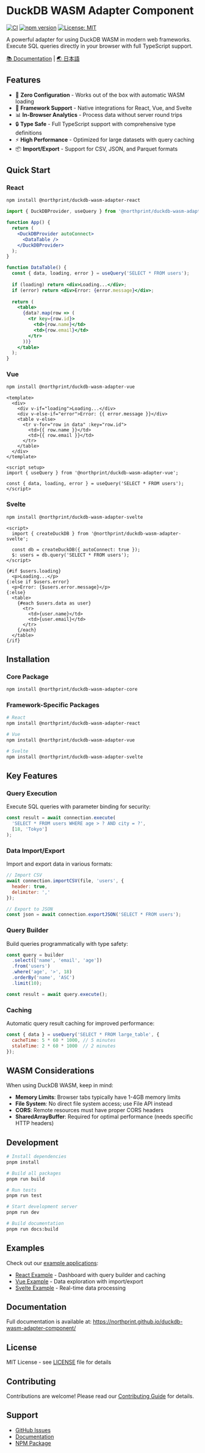 # DuckDB WASM Adapter Component

[![CI](https://github.com/northprint/duckdb-wasm-adapter-component/actions/workflows/ci.yml/badge.svg)](https://github.com/northprint/duckdb-wasm-adapter-component/actions/workflows/ci.yml)
[![npm version](https://badge.fury.io/js/@northprint%2Fduckdb-wasm-adapter-core.svg)](https://www.npmjs.com/package/@northprint/duckdb-wasm-adapter-core)
[![License: MIT](https://img.shields.io/badge/License-MIT-yellow.svg)](https://opensource.org/licenses/MIT)

A powerful adapter for using DuckDB WASM in modern web frameworks. Execute SQL queries directly in your browser with full TypeScript support.

[📚 Documentation](https://northprint.github.io/duckdb-wasm-adapter-component/) | [🌏 日本語](./README.ja.md)

## Features

- 🚀 **Zero Configuration** - Works out of the box with automatic WASM loading
- 🔧 **Framework Support** - Native integrations for React, Vue, and Svelte
- 📊 **In-Browser Analytics** - Process data without server round trips
- 🔒 **Type Safe** - Full TypeScript support with comprehensive type definitions
- ⚡ **High Performance** - Optimized for large datasets with query caching
- 📦 **Import/Export** - Support for CSV, JSON, and Parquet formats

## Quick Start

### React

```bash
npm install @northprint/duckdb-wasm-adapter-react
```

```jsx
import { DuckDBProvider, useQuery } from '@northprint/duckdb-wasm-adapter-react';

function App() {
  return (
    <DuckDBProvider autoConnect>
      <DataTable />
    </DuckDBProvider>
  );
}

function DataTable() {
  const { data, loading, error } = useQuery('SELECT * FROM users');
  
  if (loading) return <div>Loading...</div>;
  if (error) return <div>Error: {error.message}</div>;
  
  return (
    <table>
      {data?.map(row => (
        <tr key={row.id}>
          <td>{row.name}</td>
          <td>{row.email}</td>
        </tr>
      ))}
    </table>
  );
}
```

### Vue

```bash
npm install @northprint/duckdb-wasm-adapter-vue
```

```vue
<template>
  <div>
    <div v-if="loading">Loading...</div>
    <div v-else-if="error">Error: {{ error.message }}</div>
    <table v-else>
      <tr v-for="row in data" :key="row.id">
        <td>{{ row.name }}</td>
        <td>{{ row.email }}</td>
      </tr>
    </table>
  </div>
</template>

<script setup>
import { useQuery } from '@northprint/duckdb-wasm-adapter-vue';

const { data, loading, error } = useQuery('SELECT * FROM users');
</script>
```

### Svelte

```bash
npm install @northprint/duckdb-wasm-adapter-svelte
```

```svelte
<script>
  import { createDuckDB } from '@northprint/duckdb-wasm-adapter-svelte';
  
  const db = createDuckDB({ autoConnect: true });
  $: users = db.query('SELECT * FROM users');
</script>

{#if $users.loading}
  <p>Loading...</p>
{:else if $users.error}
  <p>Error: {$users.error.message}</p>
{:else}
  <table>
    {#each $users.data as user}
      <tr>
        <td>{user.name}</td>
        <td>{user.email}</td>
      </tr>
    {/each}
  </table>
{/if}
```

## Installation

### Core Package

```bash
npm install @northprint/duckdb-wasm-adapter-core
```

### Framework-Specific Packages

```bash
# React
npm install @northprint/duckdb-wasm-adapter-react

# Vue
npm install @northprint/duckdb-wasm-adapter-vue

# Svelte
npm install @northprint/duckdb-wasm-adapter-svelte
```

## Key Features

### Query Execution

Execute SQL queries with parameter binding for security:

```javascript
const result = await connection.execute(
  'SELECT * FROM users WHERE age > ? AND city = ?',
  [18, 'Tokyo']
);
```

### Data Import/Export

Import and export data in various formats:

```javascript
// Import CSV
await connection.importCSV(file, 'users', {
  header: true,
  delimiter: ','
});

// Export to JSON
const json = await connection.exportJSON('SELECT * FROM users');
```

### Query Builder

Build queries programmatically with type safety:

```javascript
const query = builder
  .select(['name', 'email', 'age'])
  .from('users')
  .where('age', '>', 18)
  .orderBy('name', 'ASC')
  .limit(10);

const result = await query.execute();
```

### Caching

Automatic query result caching for improved performance:

```javascript
const { data } = useQuery('SELECT * FROM large_table', {
  cacheTime: 5 * 60 * 1000, // 5 minutes
  staleTime: 2 * 60 * 1000  // 2 minutes
});
```

## WASM Considerations

When using DuckDB WASM, keep in mind:

- **Memory Limits**: Browser tabs typically have 1-4GB memory limits
- **File System**: No direct file system access; use File API instead
- **CORS**: Remote resources must have proper CORS headers
- **SharedArrayBuffer**: Required for optimal performance (needs specific HTTP headers)

## Development

```bash
# Install dependencies
pnpm install

# Build all packages
pnpm run build

# Run tests
pnpm run test

# Start development server
pnpm run dev

# Build documentation
pnpm run docs:build
```

## Examples

Check out our [example applications](./examples):

- [React Example](./examples/react-example) - Dashboard with query builder and caching
- [Vue Example](./examples/vue-example) - Data exploration with import/export
- [Svelte Example](./examples/svelte-example) - Real-time data processing

## Documentation

Full documentation is available at: https://northprint.github.io/duckdb-wasm-adapter-component/

## License

MIT License - see [LICENSE](LICENSE) file for details

## Contributing

Contributions are welcome! Please read our [Contributing Guide](CONTRIBUTING.md) for details.

## Support

- [GitHub Issues](https://github.com/northprint/duckdb-wasm-adapter-component/issues)
- [Documentation](https://northprint.github.io/duckdb-wasm-adapter-component/)
- [NPM Package](https://www.npmjs.com/package/@northprint/duckdb-wasm-adapter-core)